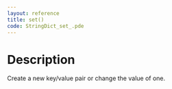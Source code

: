 ```yaml
---
layout: reference
title: set()
code: StringDict_set_.pde
---
```


# Description

Create a new key/value pair or change the value of one.

